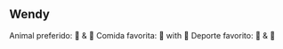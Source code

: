 ## Wendy

Animal preferido: :dragon: & :snake: 
Comida favorita: :hotdog: with :tropical_drink: 
Deporte favorito: :volleyball: & :bow_and_arrow:
